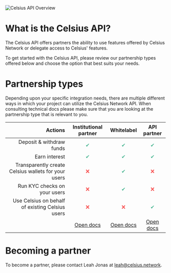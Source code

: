![Celsius API Overview](/assets/images/overview.svg)

# What is the Celsius API?

The Celsius API offers partners the ability to use features offered by Celsius Network or delegate access to Celsius' features.

To get started with the Celsius API, please review our partnership types offered below and choose the option that best suits your needs. 

# Partnership types

Depending upon your specific integration needs, there are multiple different ways in which your project can utilize the Celsius Network API.
When consulting technical docs please make sure that you are looking at the partnership type that is relevant to you.


| Actions | Institutional partner | Whitelabel | API partner  |
| ------: | :-------------------: | :--------: | :----------: |
| Deposit & withdraw funds | <span style="color:#4FB895;">✔</span> | <span style="color:#4FB895;">✔</span> | <span style="color:#4FB895;">✔</span> |
| Earn interest | <span style="color:#4FB895;">✔</span> | <span style="color:#4FB895;">✔</span> | <span style="color:#4FB895;">✔</span> |
| Transparently create Celsius wallets for your users | <span style="color:#f85757;">❌</span> | <span style="color:#4FB895;">✔</span> | <span style="color:#f85757;">❌</span> |
| Run KYC checks on your users | <span style="color:#f85757;">❌</span> | <span style="color:#4FB895;">✔</span> | <span style="color:#f85757;">❌</span> | 
| Use Celsius on behalf of existing Celsius users | <span style="color:#f85757;">❌</span> |  <span style="color:#f85757;">❌</span> | <span style="color:#4FB895;">✔</span> |
| | [Open docs](/institutional-partner.html) | [Open docs](/whitelabel-partner.html) | [Open docs](/api-partner.html) |


# Becoming a partner

To become a partner, please contact Leah Jonas at [leah@celsius.network](mailto://leah@celsius.network).
